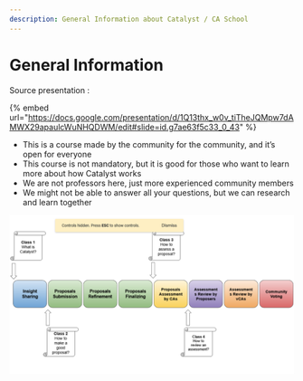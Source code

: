 ```yaml
---
description: General Information about Catalyst / CA School
---
```


# General Information

Source presentation :

{% embed url="https://docs.google.com/presentation/d/1Q13thx_w0v_tiTheJQMpw7dAMWX29apaulcWuNHQDWM/edit#slide=id.g7ae63f5c33_0_43" %}



* This is a course made by the community for the community, and it’s open for everyone
* This course is not mandatory, but it is good for those who want to learn more about how Catalyst works
* We are not professors here, just more experienced community members
* We might not be able to answer all your questions, but we can research and learn together

![](../.gitbook/assets/2021-07-21-5-.png)
